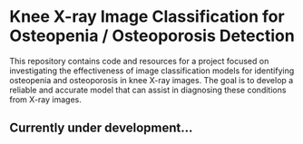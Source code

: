 # Knee X-ray Image Classification for Osteopenia / Osteoporosis Detection
This repository contains code and resources for a project focused on investigating the effectiveness of image classification models for identifying osteopenia and osteoporosis in knee X-ray images. The goal is to develop a reliable and accurate model that can assist in diagnosing these conditions from X-ray images.
## Currently under development...
